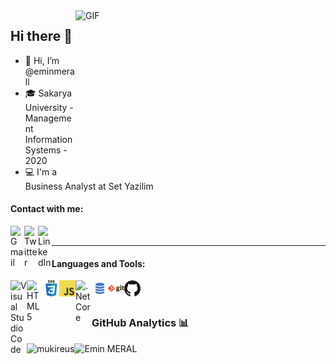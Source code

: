 <img align="right" alt="GIF" src="https://github.com/abhisheknaiidu/abhisheknaiidu/blob/master/code.gif?raw=true" width="400" height="270" />

## Hi there 👋
- 👋 Hi, I’m @eminmerall
- 🎓 Sakarya University - Management Information Systems - 2020
- 💻 I'm a Business Analyst at Set Yazilim

#### Contact with me:
[<img align="left" alt="Gmail" width="22px" src="https://cdn.jsdelivr.net/npm/simple-icons@3.13.0/icons/gmail.svg">](mailto:eminmerall@gmail.com)
[<img align="left" alt="Twitter" width="22px" src="https://cdn.jsdelivr.net/npm/simple-icons@v3/icons/twitter.svg" />](https://twitter.com/eminmerall)
[<img align="left" alt="LinkedIn" width="22px" src="https://cdn.jsdelivr.net/npm/simple-icons@v3/icons/linkedin.svg" />](https://www.linkedin.com/in/eminmerall/)

<br/>

---

#### Languages and Tools:
<img align="left" alt="Visual Studio Code" width="26px" src="https://www.vectorlogo.zone/logos/visualstudio_code/visualstudio_code-icon.svg">
<img align="left" alt="HTML5" width="26px" src="https://www.vectorlogo.zone/logos/w3_html5/w3_html5-icon.svg">
<img align="left" alt="CSS3" width="26px" src="https://raw.githubusercontent.com/github/explore/80688e429a7d4ef2fca1e82350fe8e3517d3494d/topics/css/css.png" />
<img align="left" alt="JavaScript" width="26px" src="https://raw.githubusercontent.com/github/explore/80688e429a7d4ef2fca1e82350fe8e3517d3494d/topics/javascript/javascript.png" />
<img align="left" alt=".Net Core" width="26px" src="https://www.vectorlogo.zone/logos/dotnet/dotnet-icon.svg">
<img align="left" alt="SQL" width="26px" src="https://raw.githubusercontent.com/github/explore/80688e429a7d4ef2fca1e82350fe8e3517d3494d/topics/sql/sql.png">
<img align="left" alt="Git" width="26px" src="https://raw.githubusercontent.com/github/explore/80688e429a7d4ef2fca1e82350fe8e3517d3494d/topics/git/git.png"/>
<img align="left" alt="GitHub" width="26px" src="https://raw.githubusercontent.com/github/explore/78df643247d429f6cc873026c0622819ad797942/topics/github/github.png" /> 

<br />
<br />

### GitHub Analytics 📊
<div>
  <img height="180em" align="left" src="https://github-readme-stats.vercel.app/api/top-langs?username=eminmerall&show_icons=true&locale=en&layout=compact&langs_count=8&theme=radical" alt="mukireus"/>
  <img height="180em" src="https://github-readme-stats.vercel.app/api?username=eminmerall&theme=dark&show_icons=true" alt="Emin MERAL"></img>
</div>
<!---
- 👀 I’m interested in ...
eminmerall/eminmerall is a ✨ special ✨ repository because its `README.md` (this file) appears on your GitHub profile.
You can click the Preview link to take a look at your changes.
--->

